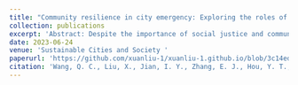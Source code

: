 ```yaml
---
title: "Community resilience in city emergency: Exploring the roles of environmental perception, social justice and community attachment in subjective well-being of vulnerable residents"
collection: publications
excerpt: 'Abstract: Despite the importance of social justice and community attachment for subjective well-being (SWB), the existing research fails to adequately examine these factors in urban emergencies. This study develops a theoretical framework to elucidate the roles of environment perception, social justice, and community attachment in SWB during urban emergencies, with a focus on vulnerable populations. Drawing on the context of COVID-19 lockdown in Shanghai, the research expands the definition of vulnerable groups, considering the factors including gender, income, immigrant, housing ownership, and the infection/exposure history. We examine the proposed framework with structural equation modelling and compare the vulnerable groups with multiple-group analysis. The analysis evidences the direct contribution of social justice and community attachment to SWB, and community attachment intermediates environmental perception and justice to SWB. These factors present heterogeneity amongst the vulnerable groups: community identity only affects the perceived health of residents with infection history, housing ownership and high income. This research revisits the interaction between residents and community environment in urban emergencies from a vulnerability perspective. The discussions provide novel insights for devising strategies for community service and infrastructure development aimed at enhancing community resilience. Also, the findings can benefit urban emergency planning at both community and city scale.'
date: 2023-06-24
venue: 'Sustainable Cities and Society '
paperurl: 'https://github.com/xuanliu-1/xuanliu-1.github.io/blob/3c14ed54c99bfc9810169710b558489261f63176/files/1-s2.0-S2210670723003566-main.pdf'
citation: 'Wang, Q. C., Liu, X., Jian, I. Y., Zhang, E. J., Hou, Y. T., Siu, K. W. M., & Li, Y. B. (2023). Community resilience in city emergency: Exploring the roles of environmental perception, social justice and community attachment in subjective well-being of vulnerable residents. Sustainable Cities and Society, 97, 104745.'
---
```


